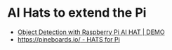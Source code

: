 # AI Hats to extend the Pi

- [Object Detection with Raspberry Pi AI HAT | DEMO](https://www.youtube.com/watch?v=fpK4J9NzD2Q)
- [https://pineboards.io/ - HATS for Pi](https://pineboards.io/)
